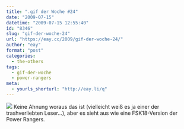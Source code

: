 ```yaml
---
title: ".gif der Woche #24"
date: "2009-07-15"
datetime: "2009-07-15 12:55:40"
id: "8346"
slug: "gif-der-woche-24"
url: "https://eay.cc/2009/gif-der-woche-24/"
author: "eay"
format: "post"
categories:
  - the-others
tags:
  - gif-der-woche
  - power-rangers
meta:
  - yourls_shorturl: "http://eay.li/q"
---
```


![](https://eay.cc/uploads/2009/powerspalter.gif) Keine Ahnung woraus das ist (vielleicht weiß es ja einer der trashverliebten Leser...), aber es sieht aus wie eine FSK18-Version der Power Rangers.
